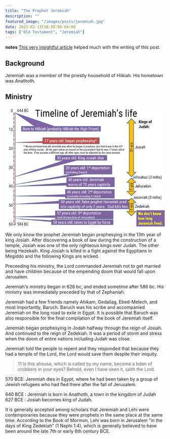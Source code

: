 ```yaml
---
title: "The Prophet Jeremiah"
description: ""
featured_image: "/images/posts/jeremiah.jpg"
date: 2023-02-13T10:58:08-04:00
tags: ["Old Testament", "Jeremiah"]
---
```


**notes**
[This very insightful article](https://www.biblestudytools.com/nlt/jeremiah/) helped much with the writing of this post.
<!-- The NIV of the Bible is used also.  -->


## Background

Jeremiah was a member of the priestly household of Hilkiah. His hometown was Anathoth.


## Ministry

![tree](/images/posts/JeremiahTimeline.png)

We only know the prophet Jeremiah began prophesying in the 13th year of king Josiah. After discovering a book of law during the construction of a temple, Josiah was one of the only righteous kings over Judah. The other being Hezekaih. King Josiah is killed in a fight against the Egyptians in Megiddo and the following Kings are wicked. 




Preceeding his ministry, the Lord commanded Jeremiah not to get married and have children because of the empending doom that would fall upon Jerusalem. 

Jeremiah's ministry began in 626 bc, and ended sometime after 586 bc. His ministry was immediately preceded by that of Zephaniah.

Jeremiah had a few friends namely Ahikam, Gedaliag, Ebed-Melech, and most importantly, Baruch. Baruch was his scribe and accompanied Jeremiah on the long road to exile in Egypt. It is possible that Baruch was also responsible for the final compilation of the book of Jeremiah itself. 

Jeremiah began prophesying in Jodah halfway through the reign of Josiah. And continued to the reign of Zedekiah. It was a period of storm and stress when the doom of entire nations including Judah was close. 

Jeremiah told the people to repent and they responded that because they had a temple of the Lord, the Lord would save them despite their iniquity. 

> 11 Is this ahouse, which is called by my name, become a bden of crobbers in your eyes? Behold, even I have seen it, saith the Lord.


570 BCE: Jeremiah dies in Egypt, where he had been taken by a group of Jewish refugees who had fled there after the fall of Jerusalem.


640 BCE 
: Jeremiah is born in Anathoth, a town in the kingdom of Judah
627 BCE
: Josiah becomes king of Judah. 


It is generally accepted among scholars that Jeremiah and Lehi were contemporaries because they were prophets in the same place at the same time. According to the Book of Mormon, Lehi was born in Jerusalem "in the days of King Zedekiah" (1 Nephi 1:4), which is generally believed to have been around the late 7th or early 6th century BCE.

<!-- git add .
git commit -m "jeremiah"
git push -->